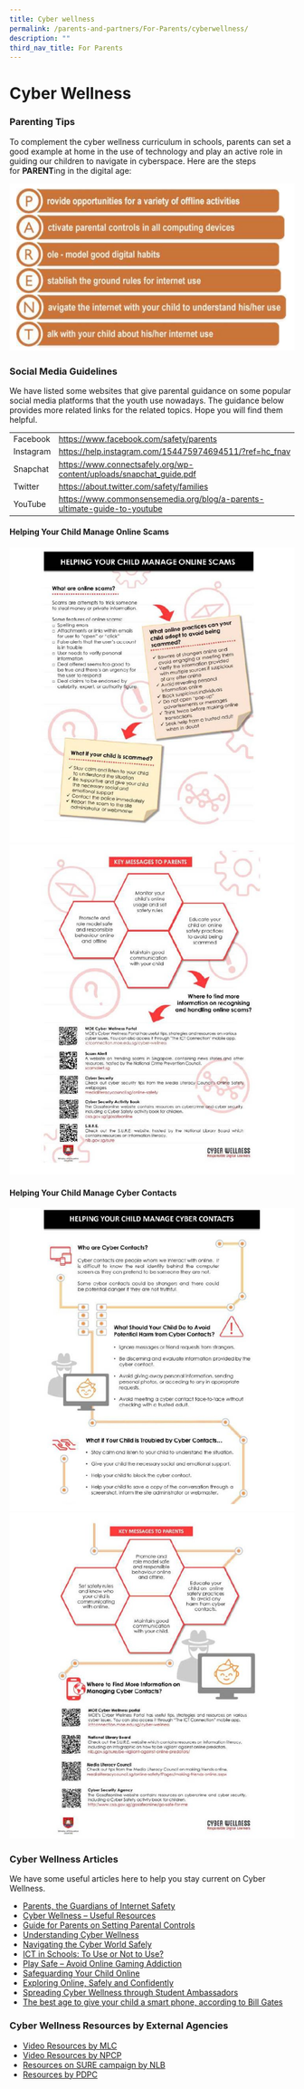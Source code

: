 ```yaml
---
title: Cyber wellness
permalink: /parents-and-partners/For-Parents/cyberwellness/
description: ""
third_nav_title: For Parents
---
```

Cyber Wellness
==============

### **Parenting Tips**

To complement the cyber wellness curriculum in schools, parents can set a good example at home in the use of technology and play an active role in guiding our children to navigate in cyberspace. Here are the steps for **PARENT**ing in the digital age:

![](/images/Cyber-Wellness-for-Parents-Regent-School-Website-1.jpg)

### **Social Media Guidelines**

We have listed some websites that give parental guidance on some popular social media platforms that the youth use nowadays. The guidance below provides more related links for the related topics. Hope you will find them helpful.

|  	|  	|
|---	|---	|
| Facebook 	| https://www.facebook.com/safety/parents 	|
| Instagram 	| https://help.instagram.com/154475974694511/?ref=hc_fnav 	|
| Snapchat 	| https://www.connectsafely.org/wp-content/uploads/snapchat_guide.pdf 	|
| Twitter 	| https://about.twitter.com/safety/families 	|
| YouTube 	| https://www.commonsensemedia.org/blog/a-parents-ultimate-guide-to-youtube 	|

#### **Helping Your Child Manage Online Scams**
![](/images/Cyber-Wellness-for-Parents-Regent-School-Website1024_2-e1606195851724.jpg)
![](/images/Cyber-Wellness-for-Parents-Regent-School-Website1.jpg)

#### **Helping Your Child Manage Cyber Contacts**
![](/images/Cyber-Wellness-for-Parents-Regent-School-Website1024_4-e1606195983598.jpg)
![](/images/Cyber-Wellness-for-Parents-Regent-School-Website2.jpg)

### **Cyber Wellness Articles**

We have some useful articles here to help you stay current on Cyber Wellness.

*   [Parents, the Guardians of Internet Safety](https://www.schoolbag.sg/story/parents-the-guardians-of-internet-safety)
*   [Cyber Wellness – Useful Resources](https://www.schoolbag.sg/story/cyber-wellness---useful-resources#.V5Wi_fl951s)
*   [Guide for Parents on Setting Parental Controls](https://www.schoolbag.sg/story/guide-for-parents-on-setting-parental-controls#.V5Wh8Pl951s)
*   [Understanding Cyber Wellness](https://www.schoolbag.sg/story/understanding-cyber-wellness#.V5WjCPl951s)
*   [Navigating the Cyber World Safely](https://www.schoolbag.sg/story/navigating-the-cyber-world-safely)
*   [ICT in Schools: To Use or Not to Use?](https://www.schoolbag.sg/story/ict-in-schools-to-use-or-not-to-use)
*   [Play Safe – Avoid Online Gaming Addiction](https://www.schoolbag.sg/story/play-safe-avoid-online-gaming-addiction)
*   [Safeguarding Your Child Online](https://www.schoolbag.sg/story/safeguarding-your-child-online)
*   [Exploring Online, Safely and Confidently](https://www.schoolbag.sg/story/exploring-online-safely-and-confidently#.V5Wh4fl951s)
*   [Spreading Cyber Wellness through Student Ambassadors](https://www.schoolbag.sg/story/spreading-cyber-wellness-through-student-ambassadors#.V5Wjb_l951s)
*   [The best age to give your child a smart phone, according to Bill Gates](https://sg.theasianparent.com/best-age-smart-phone-kids/)

### **Cyber Wellness Resources by** **External Agencies**

*   [Video Resources by MLC](https://www.medialiteracycouncil.sg/campaign2015/documents/videos/index.html)
*   [Video Resources by NPCP](https://www.scamalert.sg/resources/videos)
*   [Resources on SURE campaign by NLB](https://www.nlb.gov.sg/sure/category/resources/)
*   [Resources by PDPC](https://www.pdpc.gov.sg/resources/for-individuals)